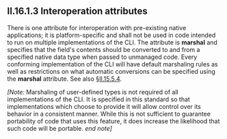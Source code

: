 ## II.16.1.3 Interoperation attributes

There is one attribute for interoperation with pre-existing native applications; it is platform-specific and shall not be used in code intended to run on multiple implementations of the CLI. The attribute is **marshal** and specifies that the field's contents should be converted to and from a specified native data type when passed to unmanaged code. Every conforming implementation of the CLI will have default marshaling rules as well as restrictions on what automatic conversions can be specified using the **marshal** attribute. See also §[II.15.5.4](#todo-missing-hyperlink).

_[Note:_ Marshaling of user-defined types is not required of all implementations of the CLI. It is specified in this standard so that implementations which choose to provide it will allow control over its behavior in a consistent manner. While this is not sufficient to guarantee portability of code that uses this feature, it does increase the likelihood that such code will be portable. _end note]_
